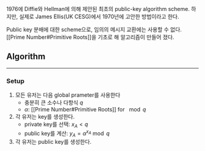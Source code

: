 1976에 Diffie와 Hellman에 의해 제안된 최초의 public-key algorithm scheme. 하지만, 실제로 James Ellis(UK CESG)에서 1970년에 고안한 방법이라고 한다. 

Public key 분배에 대한 scheme으로, 임의의 메시지 교환에는 사용할 수 없다. [[Prime Number#Primitive Roots]]을 기초로 해 알고리즘이 만들어 졌다. 
## Algorithm
---
### Setup
1. 모든 유저는 다음 global prameter를 사용한다
	+ 충분히 큰 소수나 다항식 $q$
	+ $\alpha$: [[Prime Number#Primitive Roots]] for $\mod q$
2. 각 유저는 key를 생성한다.
	+ private key를 선택: $x_A<q$
	+ public key를 계산: $y_A = \alpha^{x_A} \bmod q$
3. 각 유저는 public key를 생성한다.